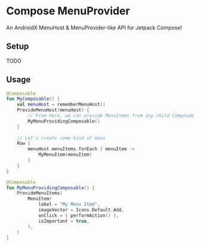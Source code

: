 # Compose MenuProvider

An AndroidX MenuHost & MenuProvider-like API for Jetpack Compose!

## Setup

TODO

## Usage

```kotlin
@Composable
fun MyComposable() {
    val menuHost = rememberMenuHost()
    ProvideMenuHost(menuHost) {
        // From here, we can provide MenuItems from any child Composable
        MyMenuProvidingComposable()
    }
    
    // Let's create some kind of menu
    Row {
        menuHost.menuItems.forEach { menuItem ->
            MyMenuItem(menuItem)
        }
    }
}

@Composable
fun MyMenuProvidingComposable() {
    ProvideMenuItems(
        MenuItem(
            label = "My Menu Item",
            imageVector = Icons.Default.Add,
            onClick = { performAction() },
            isImportant = true,
        ),
    )
}
```
